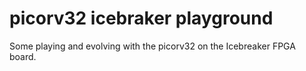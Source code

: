 # picorv32 icebraker playground
Some playing and evolving with the picorv32 on the Icebreaker FPGA board.